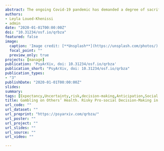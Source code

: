 ```yaml
---
abstract: The ongoing Covid-19 pandemic has demanded a degree of sacrifice from individuals for the sake of the greater good. Individuals have taken costly actions, both volitional and imposed, to reduce harm to strangers. While many studies have examined health decision-making by experts, the study of individual, non-expert decision-making on a stranger’s health has been left to the wayside, as ordinary citizens are usually not tasked with such decisions. The recent pandemic has brought this dilemma to the fore however, as life-saving decisions fell to ordinary citizens in the form of social restrictions, decreased work activity and, ultimately, economic loss. We administered two surveys where we applied models of probabilistic decision-making to investigate health-related choices for oneself, a loved one and a stranger. We found converging evidence that participants were risk-seeking overall, privileging risky treatments that could heal someone over treatments that reduce disease severity with certainty. Nonetheless, risk-seeking decreased with expected disutility of disease, regardless of target. However, distinctions across targets emerged when decisions were conditioned on treatment cost, with participants preferring cheaper options for strangers. Overall our data suggest that 1) individuals apply an expected utility model to quantify disease; 2) risk preferences for others parallel those for the self; and 3) decisions for strangers’ health differ from those of self and loved ones only in terms of their associated cost. These findings provide a descriptive model of individual risky decision-making for self and others, in the case of a novel disease; and inform on the limits of what can be asked of an individual in service to a stranger.
authors:
- Leyla Loued-Khenissi
- admin
date: "2020-01-01T00:00:00Z"
doi: "10.31234/osf.io/qrbza"
featured: false
image: 
  caption: 'Image credit: [**Unsplash**](https://unsplash.com/photos/)'
  focal_point: ""
  preview_only: true
projects: [manage]
publication: 'PsyArXiv, doi: 10.31234/osf.io/qrbza'
publication_short: "PsyArXiv, doi: 10.31234/osf.io/qrbza"
publication_types:
- "3"
publishDate: "2020-01-01T00:00:00Z"
slides: 
summary:
tags: [Expectancy,Uncertainty,risk,decision-making,Anticipation,Social cognition,Self-Other distinction,third party,Social interactions,Reward,economical choice,Feedback,Covid-19]
title: Gambling on Others’ Health. Risky Pro-social Decision-Making in the Era of Covid19
url_code: ""
url_dataset: ""
url_preprint: "https://psyarxiv.com/qrbza/"
url_poster: ""
url_project: ""
url_slides: ""
url_source: ""
url_video: ""

---
```

